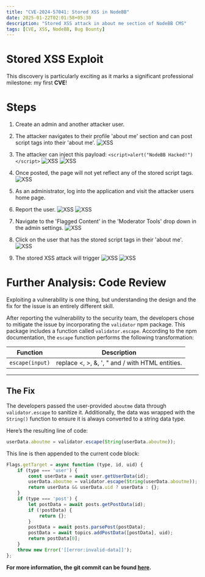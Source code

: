 ```yaml
---
title: "CVE-2024-57041: Stored XSS in NodeBB"
date: 2025-01-22T02:01:58+05:30
description: "Stored XSS attack in about me section of NodeBB CMS"
tags: [CVE, XSS, NodeBB, Bug Bounty]
---
```


# Stored XSS Exploit
This discovery is particularly exciting as it marks a significant professional milestone: my first **CVE**!
# Steps

1. Create an admin and another attacker user. 
2. The attacker navigates to their profile 'about me' section and can post script tags into their 'about me'. 
![XSS](/images/CVE-2024-57041/Image-1.png "XSS")

3. The attacker can inject this payload: `<script>alert("NodeBB Hacked!")</script>`
![XSS](/images/CVE-2024-57041/Image-2.png "XSS")
![XSS](/images/CVE-2024-57041/Image-3.png "XSS")

4. Once posted, the page will not yet reflect any of the stored script tags.
![XSS](/images/CVE-2024-57041/Image-4.png "XSS")

5. As an administrator, log into the application and visit the attacker users home page.
6. Report the user.
![XSS](/images/CVE-2024-57041/Image-5.png "XSS")
![XSS](/images/CVE-2024-57041/Image-6.png "XSS")

7. Navigate to the 'Flagged Content' in the 'Moderator Tools' drop down in the admin settings.
![XSS](/images/CVE-2024-57041/Image-7.png "XSS")

8. Click on the user that has the stored script tags in their 'about me'.
![XSS](/images/CVE-2024-57041/Image-8.png "XSS")

9. The stored XSS attack will trigger
![XSS](/images/CVE-2024-57041/Image-9.png "XSS")
![XSS](/images/CVE-2024-57041/Image-10.png "XSS")

# Further Analysis: Code Review  

Exploiting a vulnerability is one thing, but understanding the design and the fix for the issue is an entirely different skill.  

After reporting the vulnerability to the security team, the developers chose to mitigate the issue by incorporating the `validator` npm package. This package includes a function called `validator.escape`. According to the npm documentation, the `escape` function performs the following transformation:  

| **Function** | **Description** |  
|--------------|-----------------|  
| `escape(input)` | replace <, >, &, ', " and / with HTML entities. |  

---

## The Fix  

The developers passed the user-provided `aboutme` data through `validator.escape` to sanitize it. Additionally, the data was wrapped with the `String()` function to ensure it is always converted to a string data type. 

Here’s the resulting line of code:  
```js
userData.aboutme = validator.escape(String(userData.aboutme));
```

This line is then appended to the current code block:
```js
Flags.getTarget = async function (type, id, uid) {
	if (type === 'user') {
		const userData = await user.getUserData(id);
		userData.aboutme = validator.escape(String(userData.aboutme));
		return userData && userData.uid ? userData : {};
	}
	if (type === 'post') {
		let postData = await posts.getPostData(id);
		if (!postData) {
			return {};
		}
		postData = await posts.parsePost(postData);
		postData = await topics.addPostData([postData], uid);
		return postData[0];
	}
	throw new Error('[[error:invalid-data]]');
};
```
**For more information, the git commit can be found [here](https://github.com/NodeBB/NodeBB/commit/4e69bff72fd04779064d37e46a43080e6c328adf#diff-f8a95295d65e646899037d5003a6a30fe85c0549f18033eaf9815fece7b6e61dR669).**
